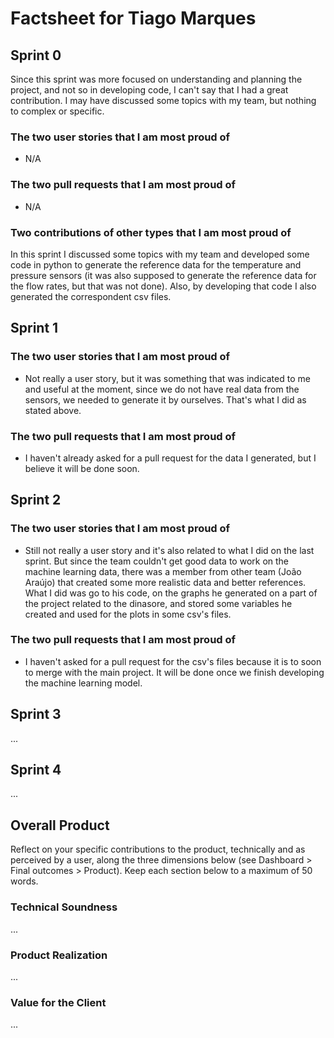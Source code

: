 # Factsheet for Tiago Marques

## Sprint 0

Since this sprint was more focused on understanding and planning the project, and not so in developing code, I can't say that I had a great contribution. I may have discussed some topics with my team, but nothing to complex or specific.


### The two user stories that I am most proud of

 * N/A


### The two pull requests that I am most proud of

 * N/A


### Two contributions of other types that I am most proud of

In this sprint I discussed some topics with my team and developed some code in python to generate the reference data for the temperature and pressure sensors (it was also supposed to generate the reference data for the flow rates, but that was not done). Also, by developing that code I also generated the correspondent csv files.



## Sprint 1

### The two user stories that I am most proud of

 * Not really a user story, but it was something that was indicated to me and useful at the moment, since we do not have real data from the sensors, we needed to generate it by ourselves. That's what I did as stated above.


### The two pull requests that I am most proud of

 * I haven't already asked for a pull request for the data I generated, but I believe it will be done soon.


## Sprint 2

### The two user stories that I am most proud of

 * Still not really a user story and it's also related to what I did on the last sprint. But since the team couldn't get good data to work on the machine learning data, there was a member from other team (João Araújo) that created some more realistic data and better references. What I did was go to his code, on the graphs he generated on a part of the project related to the dinasore, and stored some variables he created and used for the plots in some csv's files.


### The two pull requests that I am most proud of

 * I haven't asked for a pull request for the csv's files because it is to soon to merge with the main project. It will be done once we finish developing the machine learning model.


## Sprint 3

...


## Sprint 4

...


## Overall Product

Reflect on your specific contributions to the product, technically and as perceived by a user, along the three dimensions below (see Dashboard > Final outcomes > Product). Keep each section below to a maximum of 50 words.


### Technical Soundness

...


### Product Realization

...


### Value for the Client

...

